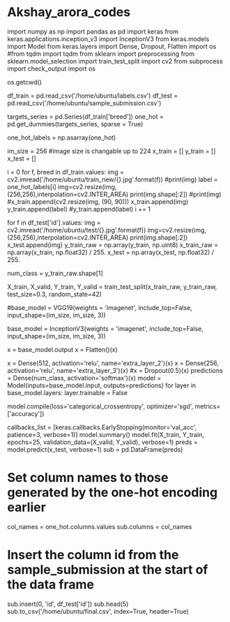 # Akshay_arora_codes

import numpy as np
import pandas as pd
import keras
from keras.applications.inception_v3 import InceptionV3
from keras.models import Model
from keras.layers import Dense, Dropout, Flatten
import os
#from tqdm import tqdm
from sklearn import preprocessing
from sklearn.model_selection import train_test_split
import cv2
from subprocess import check_output
import os



os.getcwd()



df_train = pd.read_csv('/home/ubuntu/labels.csv')
df_test = pd.read_csv('/home/ubuntu/sample_submission.csv')




targets_series = pd.Series(df_train['breed'])
one_hot = pd.get_dummies(targets_series, sparse = True)


one_hot_labels = np.asarray(one_hot)



im_size = 256 #image size is changable up to 224
x_train = []
y_train = []
x_test = []

i = 0 
for f, breed in df_train.values:
    img = cv2.imread('/home/ubuntu/train_new/{}.jpg'.format(f))
    #print(img)
    label = one_hot_labels[i]
    img=cv2.resize(img,(256,256),interpolation=cv2.INTER_AREA)
    print(img.shape[:2])
    #print(img)
    #x_train.append(cv2.resize(img, (90, 90)))
    x_train.append(img)
    y_train.append(label)
    #y_train.append(label)
    i += 1
    

for f in df_test['id'].values:
    img = cv2.imread('/home/ubuntu/test/{}.jpg'.format(f))
    img=cv2.resize(img,(256,256),interpolation=cv2.INTER_AREA)
    print(img.shape[:2])
    x_test.append(img)
y_train_raw = np.array(y_train, np.uint8)
x_train_raw = np.array(x_train, np.float32) / 255.
x_test  = np.array(x_test, np.float32) / 255.

num_class = y_train_raw.shape[1]

X_train, X_valid, Y_train, Y_valid = train_test_split(x_train_raw, y_train_raw, test_size=0.3, random_state=42)

#base_model = VGG19(weights = 'imagenet', include_top=False, input_shape=(im_size, im_size, 3))

base_model = InceptionV3(weights = 'imagenet', include_top=False, input_shape=(im_size, im_size, 3))


x = base_model.output
x = Flatten()(x)

x = Dense(512, activation='relu', name='extra_layer_2')(x)
x = Dense(256, activation='relu', name='extra_layer_3')(x)
#x = Dropout(0.5)(x)
predictions = Dense(num_class, activation='softmax')(x)
model = Model(inputs=base_model.input, outputs=predictions)
for layer in base_model.layers:
    layer.trainable = False

    
model.compile(loss='categorical_crossentropy', 
              optimizer='sgd', 
              metrics=['accuracy'])

callbacks_list = [keras.callbacks.EarlyStopping(monitor='val_acc', patience=3, verbose=1)]
model.summary()
model.fit(X_train, Y_train, epochs=25, validation_data=(X_valid, Y_valid), verbose=1)
preds = model.predict(x_test, verbose=1)
sub = pd.DataFrame(preds)
# Set column names to those generated by the one-hot encoding earlier
col_names = one_hot.columns.values
sub.columns = col_names
# Insert the column id from the sample_submission at the start of the data frame
sub.insert(0, 'id', df_test['id'])
sub.head(5)
sub.to_csv('/home/ubuntu/final.csv', index=True, header=True)

